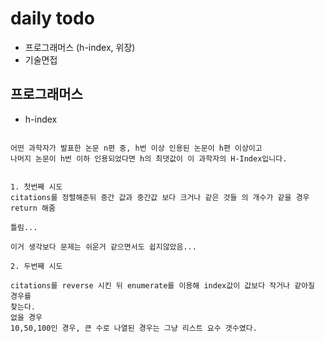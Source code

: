 # daily todo

- 프로그래머스 (h-index, 위장)
- 기술면접


## 프로그래머스

- h-index

```

어떤 과학자가 발표한 논문 n편 중, h번 이상 인용된 논문이 h편 이상이고 
나머지 논문이 h번 이하 인용되었다면 h의 최댓값이 이 과학자의 H-Index입니다.


1. 첫번째 시도
citations를 정렬해준뒤 중간 값과 중간값 보다 크거나 같은 것들 의 개수가 같을 경우
return 해줌

틀림...

이거 생각보다 문제는 쉬운거 같으면서도 쉽지않았음...

2. 두번째 시도

citations를 reverse 시킨 뒤 enumerate를 이용해 index값이 값보다 작거나 같아질 경우를
찾는다.
없을 경우
10,50,100인 경우, 큰 수로 나열된 경우는 그냥 리스트 요수 갯수였다.


```